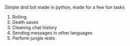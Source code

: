 Simple dnd bot made in python, made for a few fun tasks 


1. Rolling 
2. Death saves 
3. Cleaning chat history
4. Sending messages in other languages
5. Perform jungle rests